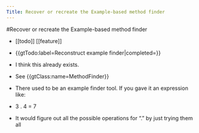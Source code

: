 ---Title: Recover or recreate the Example-based method finder---#Recover or recreate the Example-based method finder- [[todo]] [[feature]]- {{gtTodo:label=Reconstruct example finder|completed=}}- I think this already exists.- See {{gtClass:name=MethodFinder}}- There used to be an example finder tool. If you gave it an expression like:- 3 . 4 = 7- It would figure out all the possible operations for “.” by just trying them all